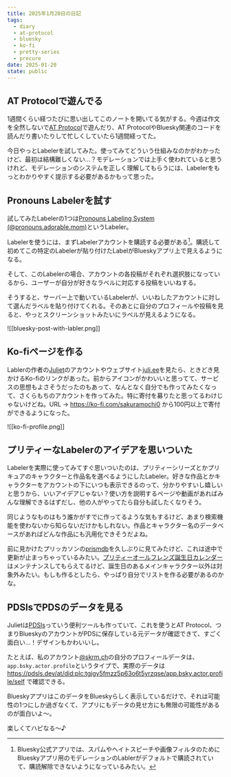 ```yaml
---
title: 2025年1月20日の日記
tags:
  - diary
  - at-protocol
  - bluesky
  - ko-fi
  - pretty-series
  - precure
date: 2025-01-20
state: public
---
```


## AT Protocolで遊んでる

1週間くらい経つたびに思い出してこのノートを開いてる気がする。今週は作文を全然しないで[AT Protocol](https://ja.wikipedia.org/wiki/AT_Protocol)で遊んだり、AT ProtocolやBluesky関連のコードを読んだり書いたりして忙しくしていたら1週間経ってた。

今日やっとLabelerを試してみた。使ってみてどういう仕組みなのかがわかったけど、最初は結構難しくない…？モデレーションでは上手く使われていると思うけれど、モデレーションのシステムを正しく理解してもらうには、Labelerをもっとわかりやすく提示する必要があるかもって思った。

## Pronouns Labelerを試す

試してみたLabelerの1つは[Pronouns Labeling System (@pronouns.adorable.mom)](https://bsky.app/profile/did:plc:wkoofae5uytcm7bjncmev6n6)というLabeler。

Labelerを使うには、まずLabelerアカウントを購読する必要がある[^1]。購読して初めてこの特定のLabelerが貼り付けたLabelがBlueskyアプリ上で見えるようになる。

そして、このLabelerの場合、アカウントの各投稿がそれぞれ選択肢になっているから、ユーザーが自分が好きなラベルに対応する投稿をいいねする。

そうすると、サーバー上で動いているLabelerが、いいねしたアカウントに対して選んだラベルを貼り付けてくれる。そのあとに自分のプロフィールや投稿を見ると、やっとスクリーンショットみたいにラベルが見えるようになる。

![[bluesky-post-with-labler.png]]

[^1]: Bluesky公式アプリでは、スパムやヘイトスピーチや画像フィルタのためにBlueskyアプリ用のモデレーションのLablerがデフォルトで購読されていて、購読解除できないようになっているみたい。

## Ko-fiページを作る

Lablerの作者の[Juliet](https://bsky.app/profile/juli.ee)のアカウントやウェブサイト[juli.ee](https://juli.ee)を見たら、ときどき見かけるKo-fiのリンクがあった。前からアイコンがかわいいと思ってて、サービスの思想もよさそうだったのもあって、なんとなく自分でも作ってみたくなって、さくらもちのアカウントを作ってみた。特に寄付を募りたと思ってるわけじゃないけどね。URL → https://ko-fi.com/sakuramochi0 から100円以上で寄付ができるようになった。

![[ko-fi-profile.png]]

## プリティーなLabelerのアイデアを思いついた

Labelerを実際に使ってみてすぐ思いついたのは、プリティーシリーズとかプリキュアのキャラクターと作品名を選べるようにしたLabeler。好きな作品とかキャラクターをアカウントの下にいつも表示できるのって、分かりやすいし嬉しいと思うから、いいアイデアじゃない？使い方を説明するページや動画があればみんな理解できるはずだし、他の人がやってたら自分も試したくなりそう。

同じようなものはもう誰かがすでに作ってるような気もするけど、あまり検索機能を使わないから知らないだけかもしれない。作品とキャラクター名のデータベースがあればどんな作品にも汎用化できそうだよね。

前に見かけたプリッカソンの[prismdb](https://github.com/prickathon/prismdb)を久しぶりに見てみたけど、これは途中で更新が止まっちゃっているみたい。[プリティーオールフレンズ誕生日カレンダー](https://github.com/sue445/pretty-all-friends-birthday-calendar)はメンテナンスしてもらえてるけど、誕生日のあるメインキャラクター以外は対象外みたい。もしも作るとしたら、やっぱり自分でリストを作る必要があるのかな。

## PDSlsでPDSのデータを見る

Julietは[PDSls](https://pdsls.dev)っていう便利ツールも作っていて、これを使うとAT Protocol、つまりBlueskyのアカウントがPDSに保存している元データが確認できて、すごく面白い…！デザインもかわいいし。

たとえば、私のアカウント[@skrm.ch](https://bsky.app/profile/skrm.ch)の自分のプロフィールデータは、`app.bsky.actor.profile`というタイプで、実際のデータは https://pdsls.dev/at/did:plc:tgjgy5fmzz5p63o6t5yrzqse/app.bsky.actor.profile/self で確認できる。

BlueskyアプリはこのデータをBlueskyらしく表示しているだけで、それは可能性の1つにしか過ぎなくて、アプリにもデータの見せ方にも無限の可能性があるのが面白いよ〜。

楽しくてハピなる〜♪
